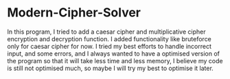 # Modern-Cipher-Solver
In this program, I tried to add a caesar cipher and multiplicative cipher encryption and decryption function.
I added functionality like bruteforce only for caesar cipher for now.
I tried my best efforts to handle incorrect input, and some errors, and I always wanted to have a optimised version of the program so that it will take less time and less memory, 
I believe my code is still not optimised much, so maybe I will try my best to optimise it later.
